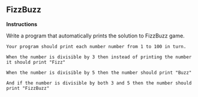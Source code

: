 ## **FizzBuzz**

**Instructions**

Write a program that automatically prints the solution to FizzBuzz game.

	Your program should print each number number from 1 to 100 in turn.

	When the number is divisible by 3 then instead of printing the number it should print "Fizz"

	When the number is divisible by 5 then the number should print "Buzz"

	And if the number is divisible by both 3 and 5 then the number should print "FizzBuzz"
